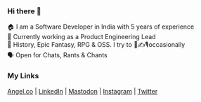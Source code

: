 ### Hi there 👋

🏠 I am a Software Developer in India with 5 years of experience
<br />
🏢 Currently working as a Product Engineering Lead
<br />
🧡 History, Epic Fantasy, RPG & OSS. I try to 🎨✍️🎙️occasionally
<br />
🗣️ Open for Chats, Rants & Chants

### My Links
 <a href="https://angel.co/abhnv" target="_blank">Angel.co</a> | 
<a href="https://www.linkedin.com/in/abhnvkmr" target="_blank">LinkedIn</a> | 
<a rel="me" href="https://mastodon.social/@abhnv" target="_blank">Mastodon</a> | 
<a href="https://www.instagram.com/abhnvkmr" target="_blank">Instagram</a> | 
<a href="https://twitter.com/abhnvkmr" target="_blank">Twitter</a>
<!--
**abhbh/abhbh** is a ✨ _special_ ✨ repository because its `README.md` (this file) appears on your GitHub profile.

Here are some ideas to get you started:

- 🔭 I’m currently working on ...
- 🌱 I’m currently learning ...
- 👯 I’m looking to collaborate on ...
- 🤔 I’m looking for help with ...
- 💬 Ask me about ...
- 📫 How to reach me: ...
- 😄 Pronouns: ...
- ⚡ Fun fact: ...
-->
